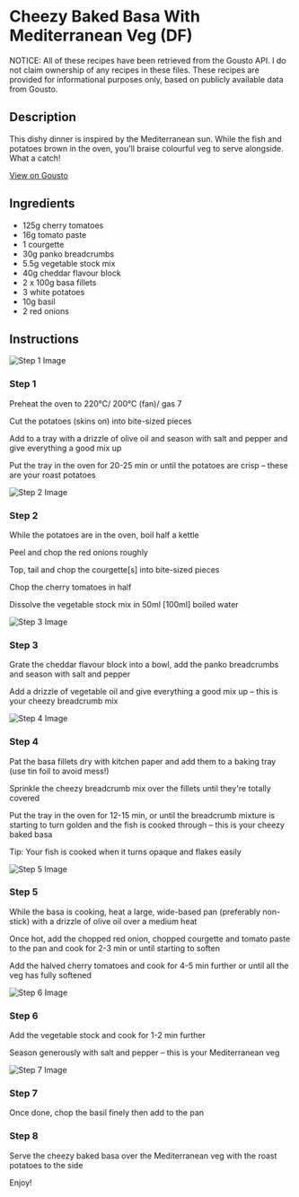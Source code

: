 # Cheezy Baked Basa With Mediterranean Veg (DF)

NOTICE: All of these recipes have been retrieved from the Gousto API. I do not claim ownership of any recipes in these files. These recipes are provided for informational purposes only, based on publicly available data from Gousto.

## Description

This dishy dinner is inspired by the Mediterranean sun. While the fish and potatoes brown in the oven, you'll braise colourful veg to serve alongside. What a catch! 

[View on Gousto](https://www.gousto.co.uk/recipes/cookbook/cheezy-baked-basa-with-mediterranean-veg-df)

## Ingredients

- 125g cherry tomatoes
- 16g tomato paste
- 1 courgette
- 30g panko breadcrumbs
- 5.5g vegetable stock mix
- 40g cheddar flavour block
- 2 x 100g basa fillets
- 3 white potatoes
- 10g basil
- 2 red onions

## Instructions

![Step 1 Image](https://production-media.gousto.co.uk/cms/recipe-step-image/step-1-1642085602280-x200.jpg)

### Step 1

Preheat the oven to 220°C/ 200°C (fan)/ gas 7

Cut the potatoes (skins on) into bite-sized pieces

Add to a tray with a drizzle of olive oil and season with salt and pepper and give everything a good mix up

Put the tray in the oven for 20-25 min or until the potatoes are crisp – these are your roast potatoes

![Step 2 Image](https://production-media.gousto.co.uk/cms/recipe-step-image/step-2-1642085613160-x200.jpg)

### Step 2

While the potatoes are in the oven, boil half a kettle

Peel and chop the red onions roughly

Top, tail and chop the courgette<span class="text-danger">[s]</span> into bite-sized pieces

Chop the cherry tomatoes in half

Dissolve the vegetable stock mix in 50ml <span class="text-danger">[100ml]</span> boiled water

![Step 3 Image](https://production-media.gousto.co.uk/cms/recipe-step-image/step-3-1642085624046-x200.jpg)

### Step 3

Grate the cheddar flavour block into a bowl, add the panko breadcrumbs and season with salt and pepper

Add a drizzle of vegetable oil and give everything a good mix up – this is your cheezy breadcrumb mix

![Step 4 Image](https://production-media.gousto.co.uk/cms/recipe-step-image/step-4-1642085635648-x200.jpg)

### Step 4

Pat the basa fillets dry with kitchen paper and add them to a baking tray (use tin foil to avoid mess!)

Sprinkle the cheezy breadcrumb mix over the fillets until they're totally covered

Put the tray in the oven for 12-15 min, or until the breadcrumb mixture is starting to turn golden and the fish is cooked through – this is your cheezy baked basa

Tip: Your fish is cooked when it turns opaque and flakes easily

![Step 5 Image](https://production-media.gousto.co.uk/cms/recipe-step-image/step-5-1642085649017-x200.jpg)

### Step 5

While the basa is cooking, heat a large, wide-based pan (preferably non-stick) with a drizzle of olive oil over a medium heat

Once hot, add the chopped red onion, chopped courgette and tomato paste to the pan and cook for 2-3 min or until starting to soften

Add the halved cherry tomatoes and cook for 4-5 min further or until all the veg has fully softened

![Step 6 Image](https://production-media.gousto.co.uk/cms/recipe-step-image/step-6-1642085659921-x200.jpg)

### Step 6

Add the vegetable stock and cook for 1-2 min further

Season generously with salt and pepper – this is your Mediterranean veg

![Step 7 Image](https://production-media.gousto.co.uk/cms/recipe-step-image/step-7-1642085680441-x200.jpg)

### Step 7

Once done, chop the basil finely then add to the pan

### Step 8

Serve the cheezy baked basa over the Mediterranean veg with the roast potatoes to the side

Enjoy!

